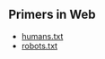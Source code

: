 ## Primers in Web

- [humans.txt](https://github.com/Devyanshu/primer/blob/master/Web/humanstxt.md)
- [robots.txt](https://github.com/Devyanshu/primer/blob/master/Web/robotstxt.md)
